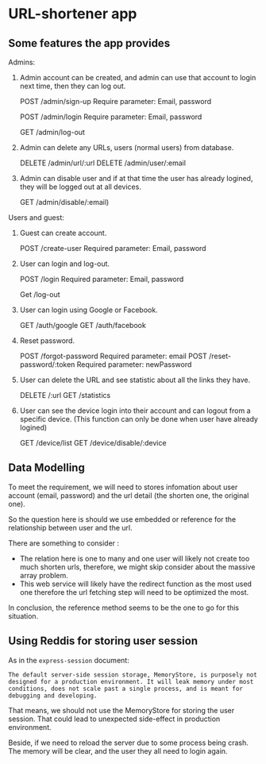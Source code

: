 # URL-shortener app

## Some features the app provides

Admins:

1. Admin account can be created, and admin can use that account to login next time, then they can log out.

    POST /admin/sign-up
    Require parameter: Email, password

    POST /admin/login
    Require parameter: Email, password

    GET /admin/log-out

2. Admin can delete any URLs, users (normal users) from database.

    DELETE /admin/url/:url
    DELETE /admin/user/:email

3. Admin can disable user and if at that time the user has already logined, they will be logged out at all devices.

    GET /admin/disable/:email)

Users and guest:

1. Guest can create account.

    POST /create-user
    Required parameter: Email, password

2. User can login and log-out.

    POST /login
    Required parameter: Email, password

    Get /log-out

3. User can login using Google or Facebook.

    GET /auth/google
    GET /auth/facebook

4. Reset password.

    POST /forgot-password
    Required parameter: email
    POST /reset-password/:token
    Required parameter: newPassword

5. User can delete the URL and see statistic about all the links they have.

    DELETE /:url
    GET /statistics

6. User can see the device login into their account and can logout from a specific device. (This function can only be done when user have already logined)

    GET /device/list
    GET /device/disable/:device

## Data Modelling

To meet the requirement, we will need to stores infomation about user account (email, password) and the url detail (the shorten one, the original one).

So the question here is should we use embedded or reference for the relationship between user and the url.

There are something to consider :

- The relation here is one to many and one user will likely not create too much shorten urls, therefore, we might skip consider about the massive array problem.
- This web service will likely have the redirect function as the most used one therefore the url fetching step will need to be optimized the most.

In conclusion, the reference method seems to be the one to go for this situation.

## Using Reddis for storing user session

As in the ``express-session`` document:

``The default server-side session storage, MemoryStore, is purposely not designed for a production environment. It will leak memory under most conditions, does not scale past a single process, and is meant for debugging and developing.``

That means, we should not use the MemoryStore for storing the user session. That could lead to unexpected side-effect in production environment.

Beside, if we need to reload the server due to some process being crash. The memory will be clear, and the user they all need to login again.
